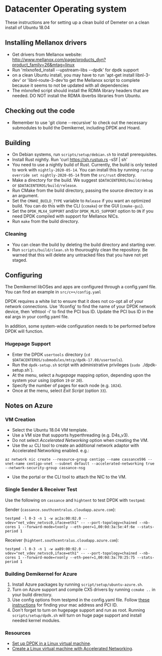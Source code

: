 Datacenter Operating system
===

These instructions are for setting up a clean build of Demeter on a clean install of Ubuntu 18.04

## Installing Mellanox drivers

- Get drivers from Mellanox website: http://www.mellanox.com/page/products_dyn?product_family=26&mtag=linux
- Run 'mlxnofed_install --upstream-libs --dpdk' for dpdk support
- on a clean Ubuntu install, you may have to run 'apt-get install libnl-3-dev' or 'libnl-route-3-dev'to get the Mellanox script to complete because it seems to not be updated with all dependencies
- The mlxnofed script should install the RDMA library headers that are needed.  DO NOT install the RDMA ibverbs libraries from Ubuntu.

## Checking out the code
- Remember to use 'git clone --recursive' to check out the necessary submodules to build the Demikernel, including DPDK and Hoard.

## Building

- On Debian systems, run `scripts/setup/debian.sh` to install prerequisites.
- Install Rust nightly. Run 'curl https://sh.rustup.rs -sSf | sh'
- You need to use a nightly build of Rust. Currently, the build is only tested to work with `nightly-2020-05-14`. You can install this by running `rustup override set nightly-2020-05-14` from the `src/rust` directory.
- Make a directory for the build. We suggest `$DATACENTEROS/build/debug` or `$DATACENTEROS/build/release`.
- Run CMake from the build directory, passing the source directory in as an argument.
- Set the `CMAKE_BUILD_TYPE` variable to `Release` if you want an optimized build. You can do this with the CLI (`ccmake`) or the GUI (`cmake-gui`).
- Set the `DPDK_MLX4_SUPPORT` and/or `DPDK_MLX5_SUPPORT` option to `ON` if you need DPDK compiled with support for Mellanox NICs.
- Run `make` from the build directory.

### Cleaning

- You can clean the build by deleting the build directory and starting over.
- Run `scripts/build/clean.sh` to thouroughly clean the repository. Be warned that this will delete any untracked files that you have not yet staged.

## Configuring

The Demikernel libOSes and apps are configured through a config.yaml file. You can find an example in `src/c++/config.yaml` 

DPDK requires a white list to ensure that it does not co-opt all of your network connections. Use 'ifconfig' to find the name of your DPDK network device, then 'ethtool -i' to find the PCI bus ID. Update the PCI bus ID in the eal args in your config.yaml file.

In addition, some system-wide configuration needs to be performed before DPDK will function.

### Hugepage Support

- Enter the DPDK `usertools` directory (`cd $DATACENTEROS/submodules/mtcp/dpdk-17.08/usertools`).
- Run the `dpdk-setup.sh` script with administrative privileges (`sudo `./dpdk-setup.sh`).
- At the menu, select a *hugepage* mapping option, depending upon the system your using (option `19` or `20`).
- Specify the number of pages for each node (e.g. `1024`).
- Once at the menu, select *Exit Script* (option `33`).

## Notes on Azure

### VM Creation

- Select the Ubuntu 18.04 VM template.
- Use a VM size that supports hyperthreading (e.g. D4s_v3).
- Do not select _Accelerated Networking_ option when creating the VM.
- Use the `az` CLI tool to create an additional network adaptor with Accelerated Networking enabled. e.g.:

```
az network nic create --resource-group centigo --name cassance596 --vnet-name centigo-vnet --subnet default --accelerated-networking true --network-security-group cassance-nsg
```

- Use the portal or the CLI tool to attach the NIC to the VM.

### Single Sender & Receiver Test

Use the following on `cassance` and `hightent` to test DPDK with `testpmd`:

Sender (`cassance.southcentralus.cloudapp.azure.com`):

```
testpmd -l 0-3 -n 1 -w ac2a:00:02.0 --vdev="net_vdev_netvsc0,iface=eth1" -- --port-topology=chained --nb-cores 1 --forward-mode=txonly --eth-peer=1,00:0d:3a:5e:4f:6e --stats-period 1
```

Receiver (`hightent.southcentralus.cloudapp.azure.com`):

```
testpmd -l 0-3 -n 1 -w aa89:00:02.0 --vdev="net_vdev_netvsc0,iface=eth1" -- --port-topology=chained --nb-cores 1 --forward-mode=rxonly --eth-peer=1,00:0d:3a:70:25:75 --stats-period 1
```
### Building Demikernel for Azure
1. Install Azure packages by running `script/setup/ubuntu-azure.sh`.
2. Turn on Azure support and compile CX5 drivers by running `ccmake ..` in your build directory. 
3. Use config options from testpmd in the config.yaml file. Follow [these instructions](https://docs.microsoft.com/en-us/azure/virtual-network/setup-dpdk#configure-the-runtime-environment) for finding your mac address and PCI ID.
4. Don't forget to turn on hugepage support and run as root. Running `scripts/setup/dpdk.sh` will turn on huge page support and install needed kernel modules.

### Resources

- [Set up DPDK in a Linux virtual machine](https://docs.microsoft.com/en-us/azure/virtual-network/setup-dpdk).
- [Create a Linux virtual machine with Accelerated Networking](https://docs.microsoft.com/en-us/azure/virtual-network/create-vm-accelerated-networking-cli).

